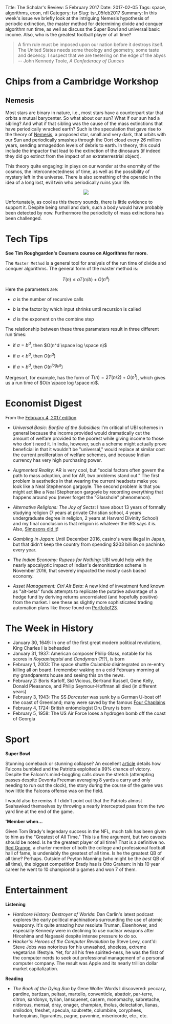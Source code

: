 Title: The Scholar's Review: 5 February 2017
Date: 2017-02-05
Tags: space, algorithms, econ, nfl
Category: tsr
Slug: tsr_05feb2017
Summary: In this week's issue we briefly look at the intriguing Nemesis hypothesis of periodic extinction, the master method for determining divide and conquer algorithm run time, as well as discuss the Super Bowl and universal basic income. Also, who is the greatest football player of all time?

>A firm rule must be imposed upon our nation before it destroys itself. The United States needs some theology and geometry, some taste and decency. I suspect that we are teetering on the edge of the abyss
>-- John Kennedy Toole, *A Confederacy of Dunces*



# Chips from a Cambridge Workshop

## Nemesis

Most stars are binary in nature, i.e., most stars have a counterpart star that orbits a mutual barycenter. So what about our sun? What if our sun had a sibling? And what if that sibling was the cause of the mass extinctions that have periodically wracked earth? Such is the speculation that gave rise to the theory of [Nemesis](http://www.wikiwand.com/en/Nemesis_(hypothetical_star)), a proposed star, small and very dark, that orbits with our Sun and periodically smashes through the Oort cloud every 26 million years, sending armageddon levels of debris to earth. In theory, this could include the impactor that lead to the extinction of the dinosaurs (if indeed they did go extinct from the impact of an extraterrestrial object).

This theory quite engaging: in plays on our wonder at the enormity of the cosmos, the interconnectedness of time, as well as the possibility of mystery left in the universe. There is also something of the operatic in the idea of a long lost, evil twin who periodically ruins your life.

<p align="center">

<img src="http://news.nationalgeographic.com/news/2006/03/images/060323_brown_dwarf_big.jpg">

</p>

Unfortunately, as cool as this theory sounds, there is little evidence to support it. Despite being small and dark, such a body would have probably been detected by now. Furthermore the periodicity of mass extinctions has been challenged.

# Tech Tips

**See Tim Roughgarden's Coursera course on Algorithms for more.**

The `Master Method` is a general tool for analysis of the run time of divide and conquer algorithms. The general form of the master method is:

$$
T(n) \leq a T(n/b) + O(n^d)
$$

Here the parameters are:

* $a$ is the number of recursive calls

* $b$ is the factor by which input shrinks until recursion is called

* $d$ is the exponent on the combine step

The relationship between these three parameters result in three different run times:

* if $a=b^d$, then $O(n^d \space log \space n)$

* if $a<b^d$, then $O(n^d)$

* if $a>b^d$, then $O(n^{log_b a})$

Mergesort, for example, has the form of $T(n)=2 T(n/2)+O(n^1)$, which gives us a run time of $O(n \space log \space n)$.


# Economist Digest

From the [February 4, 2017 edition](http://www.economist.com/printedition/2017-02-04)

* *Universal Basic: Bonfire of the Subsidies*: I'm critical of UBI schemes in general because the income provided would dramatically cut the amount of welfare provided to the poorest while giving income to those who don't need it. In India, however, such a scheme might actually prove beneficial in that it wouldn't be "universal," would replace at similar cost the current proliferation of welfare schemes, and because Indian currency has very high purchasing power.

* *Augmented Reality*: AR is very cool, but "social factors often govern the path to mass adoption, and for AR, two problems stand out." The first problem is aesthetics in that wearing the current headsets make you look like a Neal Stephenson gargoyle. The second problem is that you might act like a Neal Stephenson gargoyle by recording everything that happens around you (never forget the "Glasshole" phenomenon).

* *Alternative Religions: The Joy of Sects*: I have about 13 years of formally studying religion (7 years at private Christian school, 4 years undergraduate degree in religion, 2 years at Harvard Divinity School) and my final conclusion is that religion is whatever the IRS says it is. Also, [Simpsons did it](http://www.wikiwand.com/en/The_Joy_of_Sect)!

* *Gambling in Japan*: Until December 2016, casino's were illegal in Japan, but that didn't keep the country from spending $203 billion on pachinko every year.

* *The Indian Economy: Rupees for Nothing*: UBI would help with the nearly apocalyptic impact of Indian's demonitization scheme in November 2016, that severely impacted the mostly cash based economy.

* *Asset Management: Ctrl Alt Beta*: A new kind of investment fund known as "alt-beta" funds attempts to replicate the putative advantage of a hedge fund by deriving returns uncorrelated (and hopefully positive) from the market. I see these as slightly more sophisticated trading automation plans like those found on [Portfolio123](https://www.portfolio123.com).

# The Week in History

* January 30, 1649: In one of the first great modern political revolutions, King Charles I is beheaded
* January 31, 1937: American composer Philip Glass, notable for his scores in *Koyaanisqatsi* and *Candyman* (?!?), is born
* February 1, 2003: The space shuttle *Columbia* disintegrated on re-entry killing all on board. I remember waking on a cold February morning at my grandparents house and seeing this on the news.
* February 2: Boris Karloff, Sid Vicious, Bertrand Russell, Gene Kelly, Donald Pleasance, and Philip Seymour-Hoffman all died (in different years)
* February 3, 1943: The SS *Dorcester* was sunk by a German U-boat off the coast of Greenland; many were saved by the famous [Four Chaplains](http://www.wikiwand.com/en/Four_Chaplains#/Sinking_of_the_Dorchester)
* February 4, 1724: British entomologist Dru Drury is born
* February 5, 1958: The US Air Force loses a hydrogen bomb off the coast of Georgia

# Sport

**Super Bowl**

Stunning comeback or stunning collapse? An excellent [article](https://fivethirtyeight.com/features/about-those-falcons-play-calls/) details how Falcons bumbled and the Patriots exploited a 99% chance of victory. Despite the Falcon's mind-boggling calls down the stretch (attempting passes despite Devonta Freeman averaging 8 yards a carry and only needing to run out the clock), the story during the course of the game was how little the Falcons offense was on the field.

I would also be remiss if I didn't point out that the Patriots almost Seahawked themselves by throwing a nearly intercepted pass from the two yard line at the end of the game.

**'Member when...**

Given Tom Brady's legendary success in the NFL, much talk has been given to him as the "Greatest of All Time." This is a fine argument, but two caveats should be noted. Is he the greatest player of all time? That is a definitive no. [Red Grange](http://www.wikiwand.com/en/Red_Grange), a charter member of both the college and professional football hall of fame, is undeniably the greatest of all time. Is he the greatest QB of all time? Perhaps. Outside of Peyton Manning (who might be the *best* QB of all time), the biggest competition Brady has is Otto Graham: in his 10 year career he went to 10 championship games and won 7 of them.

# Entertainment

**Listening**

* *Hardcore History: Destroyer of Worlds*: Dan Carlin's latest podcast explores the early political machinations surrounding the use of atomic weaponry. It's quite amazing how resolute Truman, Eisenhower, and especially Kennedy were in declining to use nuclear weapons after Hiroshima and Nagasaki despite intense pressure to do so.
* *Hacker's: Heroes of the Computer Revolution* by Steve Levy, cont'd: Steve Jobs was notorious for his unwashed, shoeless, extreme vegetarian lifestyle. Yet, for all his free spirited-ness, he was the first of the computer nerds to seek out professional management of a personal computer company. The result was Apple and its nearly trillion dollar market capitalization.

**Reading**

* *The Book of the Dying Sun* by Gene Wolfe: Words I discovered: peccary, pardine, bartizan, peltast, martello, conventicle, abattoir, par-terre, citron, sardonyx, tyrian, lansquenet, casern, monomachy, sabretache, nidorous, mensal, dray, onager, champian, tholus, delectation, lianas, smilodon, freshet, specula, soubrette, columbine, coryphees, harlequinas, figurantes, pagne, pavonine, misericorde, etc., etc.
